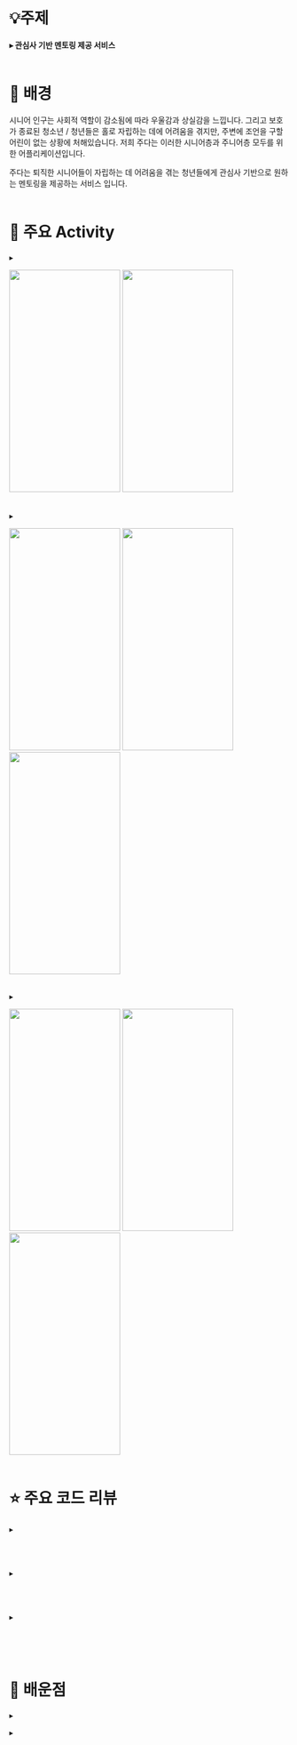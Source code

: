 # 💡주제

#### ▸ 관심사 기반 멘토링 제공 서비스<br/><br/>

# 📝 배경

시니어 인구는 사회적 역할이 감소됨에 따라 우울감과 상실감을 느낍니다. 그리고 보호가 종료된 청소년 / 청년들은 홀로 자립하는 데에 어려움을 겪지만, 주변에 조언을 구할 어린이 없는 상황에 처해있습니다. 저희 주다는 이러한 시니어층과 주니어층 모두를 위한 어플리케이션입니다. 

주다는 퇴직한 시니어들이 자립하는 데 어려움을 겪는 청년들에게 관심사 기반으로 원하는 멘토링을 제공하는 서비스 입니다.<br/><br/>

# 📝 주요 Activity

▸ 

<img src=""  width="200" height="400">
<img src=""  width="200" height="400"><br/><br/>

▸ 

<img src=""  width="200" height="400">
<img src=""  width="200" height="400">
<img src=""  width="200" height="400"><br/><br/>

▸ 

<img src=""  width="200" height="400">
<img src=""  width="200" height="400">
<img src=""  width="200" height="400"><br/><br/>

# ⭐️ 주요 코드 리뷰

▸ 
```

```
<br/><br/>
▸ 
```

```
<br/><br/>
▸ 
```

```
<br/><br/>
# 🤔 배운점

▸ 

▸ 
